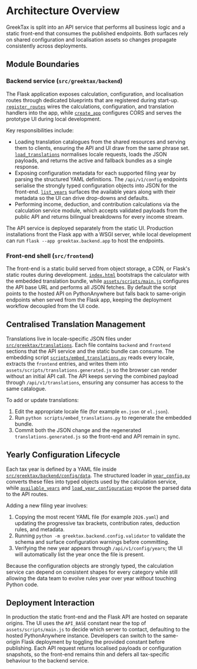 # Architecture Overview

GreekTax is split into an API service that performs all business logic and a
static front-end that consumes the published endpoints. Both surfaces rely on
shared configuration and localisation assets so changes propagate consistently
across deployments.

## Module Boundaries

### Backend service (`src/greektax/backend`)

The Flask application exposes calculation, configuration, and localisation
routes through dedicated blueprints that are registered during start-up.
[`register_routes`](../src/greektax/backend/app/routes/__init__.py) wires the
calculations, configuration, and translation handlers into the app, while
[`create_app`](../src/greektax/backend/app/__init__.py) configures CORS and
serves the prototype UI during local development.

Key responsibilities include:

- Loading translation catalogues from the shared resources and serving them to
  clients, ensuring the API and UI draw from the same phrase set.
  [`load_translations`](../src/greektax/backend/app/localization/catalog.py)
  normalises locale requests, loads the JSON payloads, and returns the active and
  fallback bundles as a single response.
- Exposing configuration metadata for each supported filing year by parsing the
  structured YAML definitions. The `/api/v1/config` endpoints serialise the
  strongly typed configuration objects into JSON for the front-end.
  [`list_years`](../src/greektax/backend/app/routes/config.py) surfaces the
  available years along with their metadata so the UI can drive drop-downs and
  defaults.
- Performing income, deduction, and contribution calculations via the
  calculation service module, which accepts validated payloads from the public
  API and returns bilingual breakdowns for every income stream.

The API service is deployed separately from the static UI. Production
installations front the Flask app with a WSGI server, while local development can
run `flask --app greektax.backend.app` to host the endpoints.

### Front-end shell (`src/frontend`)

The front-end is a static build served from object storage, a CDN, or Flask's
static routes during development. [`index.html`](../src/frontend/index.html)
bootstraps the calculator with the embedded translation bundle, while
[`assets/scripts/main.js`](../src/frontend/assets/scripts/main.js) configures the
API base URL and performs all JSON fetches. By default the script points to the
hosted API on PythonAnywhere but falls back to same-origin endpoints when served
from the Flask app, keeping the deployment workflow decoupled from the UI code.

## Centralised Translation Management

Translations live in locale-specific JSON files under
[`src/greektax/translations`](../src/greektax/translations). Each file contains
`backend` and `frontend` sections that the API service and the static bundle can
consume. The embedding script
[`scripts/embed_translations.py`](../scripts/embed_translations.py) reads every
locale, extracts the `frontend` entries, and writes them into
`assets/scripts/translations.generated.js` so the browser can render without an
initial API call. The API keeps serving the combined payload through
`/api/v1/translations`, ensuring any consumer has access to the same catalogue.

To add or update translations:

1. Edit the appropriate locale file (for example `en.json` or `el.json`).
2. Run `python scripts/embed_translations.py` to regenerate the embedded bundle.
3. Commit both the JSON change and the regenerated `translations.generated.js`
   so the front-end and API remain in sync.

## Yearly Configuration Lifecycle

Each tax year is defined by a YAML file inside
[`src/greektax/backend/config/data`](../src/greektax/backend/config/data). The
structured loader in
[`year_config.py`](../src/greektax/backend/config/year_config.py) converts these
files into typed objects used by the calculation service, while
[`available_years`](../src/greektax/backend/config/year_config.py) and
[`load_year_configuration`](../src/greektax/backend/config/year_config.py)
expose the parsed data to the API routes.

Adding a new filing year involves:

1. Copying the most recent YAML file (for example `2026.yaml`) and updating the
   progressive tax brackets, contribution rates, deduction rules, and metadata.
2. Running `python -m greektax.backend.config.validator` to validate the schema
   and surface configuration warnings before committing.
3. Verifying the new year appears through `/api/v1/config/years`; the UI will
   automatically list the year once the file is present.

Because the configuration objects are strongly typed, the calculation service
can depend on consistent shapes for every category while still allowing the data
team to evolve rules year over year without touching Python code.

## Deployment Interaction

In production the static front-end and the Flask API are hosted on separate
origins. The UI uses the `API_BASE` constant near the top of
`assets/scripts/main.js` to decide which server to contact, defaulting to the
hosted PythonAnywhere instance. Developers can switch to the same-origin Flask
deployment by toggling the provided constant before publishing. Each API request
returns localised payloads or configuration snapshots, so the front-end remains
thin and defers all tax-specific behaviour to the backend service.
